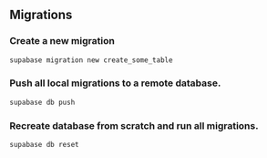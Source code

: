 ## Migrations

### Create a new migration

```bash
supabase migration new create_some_table
```

### Push all local migrations to a remote database.

```bash
supabase db push
```

### Recreate database from scratch and run all migrations.

```bash
supabase db reset
```

